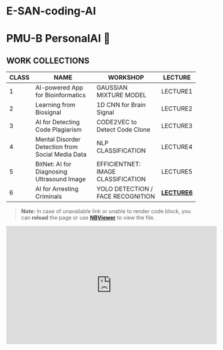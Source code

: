 # E-SAN-coding-AI
# PMU-B PersonalAI 🤖

## WORK COLLECTIONS

| CLASS | NAME                                          | WORKSHOP                                    | LECTURE    |
|-------|-----------------------------------------------|---------------------------------------------|------------|
| 1     | AI-powered App for Bioinformatics             | GAUSSIAN MIXTURE MODEL                      | LECTURE1   |
| 2     | Learning from Biosignal                       | 1D CNN for Brain Signal                     | LECTURE2   |
| 3     | AI for Detecting Code Plagiarism              | CODE2VEC to Detect Code Clone               | LECTURE3   |
| 4     | Mental Disorder Detection from Social Media Data | NLP CLASSIFICATION                        | LECTURE4   |
| 5     | BitNet: AI for Diagnosing Ultrasound Image    | EFFICIENTNET: IMAGE CLASSIFICATION          | LECTURE5   |
| 6     | AI for Arresting Criminals                    | YOLO DETECTION / FACE RECOGNITION           | **[LECTURE6](https://github.com/chinna5656/E-SAN-coding-AI/blob/main/Yolo%20Detection.ipynb)**   |

> **Note:** In case of unavailable link or unable to render code block, you can **reload** the page or use **[NBViewer](https://nbviewer.jupyter.org/)** to view the file.

<iframe width="560" height="315" src="https://www.youtube.com/embed/dQw4w9WgXcQ" frameborder="0" allow="accelerometer; autoplay; encrypted-media; gyroscope; picture-in-picture" allowfullscreen></iframe>

